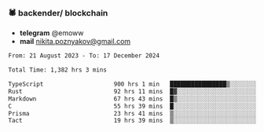 ### 🕷 backender/ blockchain
- **telegram** @emoww
- **mail** nikita.poznyakov@gmail.com

<!--START_SECTION:waka-->

```txt
From: 21 August 2023 - To: 17 December 2024

Total Time: 1,382 hrs 3 mins

TypeScript                    900 hrs 1 min   ████████████████▒░░░░░░░░   64.88 %
Rust                          92 hrs 11 mins  █▓░░░░░░░░░░░░░░░░░░░░░░░   06.65 %
Markdown                      67 hrs 43 mins  █▒░░░░░░░░░░░░░░░░░░░░░░░   04.88 %
C                             55 hrs 39 mins  █░░░░░░░░░░░░░░░░░░░░░░░░   04.01 %
Prisma                        23 hrs 41 mins  ▒░░░░░░░░░░░░░░░░░░░░░░░░   01.71 %
Tact                          19 hrs 39 mins  ▒░░░░░░░░░░░░░░░░░░░░░░░░   01.42 %
```

<!--END_SECTION:waka-->




